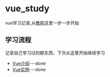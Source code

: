 # vue_study
vue学习记录,从[教程][1]这里一步一步开始

## 学习流程

记录自己学习过的额东西，下次从这里开始继续学习

* [Vue介绍](https://cn.vuejs.org/v2/guide/index.html)---done
* [Vue实例](https://cn.vuejs.org/v2/guide/instance.html)---done







[1]: https://cn.vuejs.org/v2/guide/